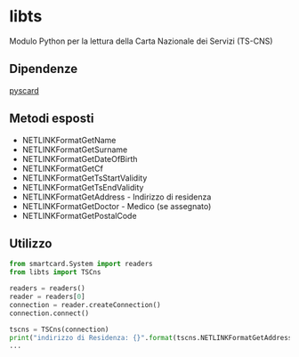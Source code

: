 # libts
Modulo Python per la lettura della Carta Nazionale dei Servizi (TS-CNS)
 
##  Dipendenze

[pyscard](https://pyscard.sourceforge.io/)

## Metodi esposti

* NETLINKFormatGetName
* NETLINKFormatGetSurname
* NETLINKFormatGetDateOfBirth
* NETLINKFormatGetCf
* NETLINKFormatGetTsStartValidity
* NETLINKFormatGetTsEndValidity
* NETLINKFormatGetAddress - Indirizzo di residenza
* NETLINKFormatGetDoctor - Medico (se assegnato)
* NETLINKFormatGetPostalCode

## Utilizzo

```python
from smartcard.System import readers
from libts import TSCns

readers = readers()
reader = readers[0]
connection = reader.createConnection()
connection.connect()

tscns = TSCns(connection)	
print("indirizzo di Residenza: {}".format(tscns.NETLINKFormatGetAddress()))
...

```

